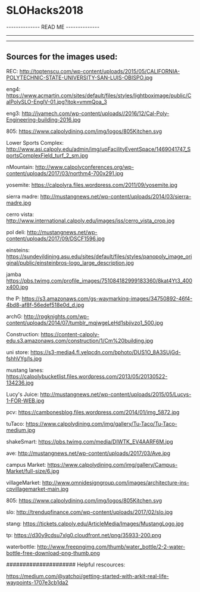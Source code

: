 # SLOHacks2018

-------------- READ ME --------------

-----------------------------------------












-----------------------------------------
Sources for the images used:
-----------------------------------------

REC: http://toptenscu.com/wp-content/uploads/2015/05/CALIFORNIA-POLYTECHNIC-STATE-UNIVERSITY-SAN-LUIS-OBISPO.jpg

eng4: https://www.acmartin.com/sites/default/files/styles/lightboximage/public/CalPolySLO-EngIV-01.jpg?itok=vmmQoa_3

eng3: http://jvamech.com/wp-content/uploads//2016/12/Cal-Poly-Engineering-building-2016.jpg

805: https://www.calpolydining.com/img/logos/805Kitchen.svg

Lower Sports Complex: http://www.asi.calpoly.edu/admin/img/upFacilityEventSpace/1469041747_SportsComplexField_turf_2_sm.jpg

nMountain: http://www.calpolyconferences.org/wp-content/uploads/2017/03/northm4-700x291.jpg

yosemite: https://calpolyra.files.wordpress.com/2011/09/yosemite.jpg

sierra madre: http://mustangnews.net/wp-content/uploads/2014/03/sierra-madre.jpg

cerro vista: http://www.international.calpoly.edu/images/iss/cerro_vista_crop.jpg

pol deli: http://mustangnews.net/wp-content/uploads/2017/09/DSCF1596.jpg

einsteins: https://sundevildining.asu.edu/sites/default/files/styles/panopoly_image_original/public/einsteinbros-logo_large_description.jpg

jamba https://pbs.twimg.com/profile_images/751084182999183360/8kat4Yt3_400x400.jpg

the P: https://s3.amazonaws.com/gs-waymarking-images/34750892-46f4-4bd8-af8f-56edef518e0d_d.jpg

archG: http://rpgknights.com/wp-content/uploads/2014/07/tumblr_mqjwgeLeHd1sbjivzo1_500.jpg

Construction: https://content-calpoly-edu.s3.amazonaws.com/construction/1/Cm%20building.jpg

uni store: https://s3-media4.fl.yelpcdn.com/bphoto/DUS1O_8A3SUjGd-fshhVYg/ls.jpg

mustang lanes: https://calpolybucketlist.files.wordpress.com/2013/05/20130522-134236.jpg

Lucy's Juice: http://mustangnews.net/wp-content/uploads/2015/05/Lucys-1-FOR-WEB.jpg

pcv: https://cambonesblog.files.wordpress.com/2014/01/img_5872.jpg

tuTaco: https://www.calpolydining.com/img/gallery/Tu-Taco/Tu-Taco-medium.jpg

shakeSmart: https://pbs.twimg.com/media/DIWTK_EV4AARF6M.jpg

ave: http://mustangnews.net/wp-content/uploads/2017/03/Ave.jpg

campus Market: https://www.calpolydining.com/img/gallery/Campus-Market/full-size/6.jpg

villageMarket: http://www.omnidesigngroup.com/images/architecture-ins-cpvillagemarket-main.jpg

805: https://www.calpolydining.com/img/logos/805Kitchen.svg

slo: http://trendupfinance.com/wp-content/uploads/2017/02/slo.jpg

stang: https://tickets.calpoly.edu/ArticleMedia/Images/MustangLogo.jpg

tp: https://d30y9cdsu7xlg0.cloudfront.net/png/35933-200.png

waterbottle: http://www.freepngimg.com/thumb/water_bottle/2-2-water-bottle-free-download-png-thumb.png

#####################
Helpful rescources:

https://medium.com/@yatchoi/getting-started-with-arkit-real-life-waypoints-1707e3cb1da2




